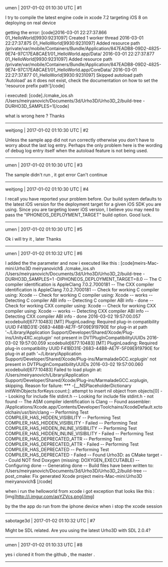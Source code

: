 umen | 2017-01-02 01:10:30 UTC | #1

I try to compile the latest engine code in xcode 7.2 targeting iOS 8 on deploying on real device 

getting the error: 
[code]2016-03-01 22:27:37.866 01_HelloWorld[9930:9231097] Created 1 worker thread
2016-03-01 22:27:37.875 01_HelloWorld[9930:9231097] Added resource path /private/var/mobile/Containers/Bundle/Application/847EADB8-09D2-4825-9E74-97C17EA8CAE1/01_HelloWorld.app/Data/
2016-03-01 22:27:37.877 01_HelloWorld[9930:9231097] Added resource path /private/var/mobile/Containers/Bundle/Application/847EADB8-09D2-4825-9E74-97C17EA8CAE1/01_HelloWorld.app/CoreData/
2016-03-01 22:27:37.877 01_HelloWorld[9930:9231097] Skipped autoload path 'Autoload' as it does not exist, check the documentation on how to set the 'resource prefix path'[/code]

i executed:
[code]./cmake_ios.sh /Users/meiryanovich/Documents/3d/Urho3D/Urho3D_2/build-tree -DURHO3D_SAMPLES=1[/code]

what is wrong here ?
Thanks

-------------------------

weitjong | 2017-01-02 01:10:30 UTC | #2

Unless the sample app did not run correctly otherwise you don't have to worry about the last log entry. Perhaps the only problem here is the wording of debug log entry itself when the autoload feature is not being used.

-------------------------

umen | 2017-01-02 01:10:30 UTC | #3

The sample didn't run , it got error 
Can't continue

-------------------------

weitjong | 2017-01-02 01:10:30 UTC | #4

I recall you have reported your problem before. Our build system defaults to the latest iOS version for the deployment target for a given iOS SDK you are using. Since you are targeting lower iOS version, I believe you may need to pass the "IPHONEOS_DEPLOYMENT_TARGET" build option. Good luck.

-------------------------

umen | 2017-01-02 01:10:30 UTC | #5

Ok i will try it , later 
Thanks

-------------------------

umen | 2017-01-02 01:10:32 UTC | #6

I added the the parameter and now i executed like this :
[code]meirs-Mac-mini:Urho3D meiryanovich$ ./cmake_ios.sh /Users/meiryanovich/Documents/3d/Urho3D/Urho3D_2/build-tree -DURHO3D_SAMPLES=1 -DIPHONEOS_DEPLOYMENT_TARGET=8.0
-- The C compiler identification is AppleClang 7.0.2.7000181
-- The CXX compiler identification is AppleClang 7.0.2.7000181
-- Check for working C compiler using: Xcode
-- Check for working C compiler using: Xcode -- works
-- Detecting C compiler ABI info
-- Detecting C compiler ABI info - done
-- Check for working CXX compiler using: Xcode
-- Check for working CXX compiler using: Xcode -- works
-- Detecting CXX compiler ABI info
-- Detecting CXX compiler ABI info - done
2016-03-02 19:57:00.057 xcodebuild[677:10483] [MT] PluginLoading: Required plug-in compatibility UUID F41BD31E-2683-44B8-AE7F-5F09E919790E for plug-in at path '~/Library/Application Support/Developer/Shared/Xcode/Plug-ins/Unity4XC.xcplugin' not present in DVTPlugInCompatibilityUUIDs
2016-03-02 19:57:00.059 xcodebuild[677:10483] [MT] PluginLoading: Required plug-in compatibility UUID F41BD31E-2683-44B8-AE7F-5F09E919790E for plug-in at path '~/Library/Application Support/Developer/Shared/Xcode/Plug-ins/MarmaladeGCC.xcplugin' not present in DVTPlugInCompatibilityUUIDs
2016-03-02 19:57:00.060 xcodebuild[677:10483] Failed to load plugin at: /Users/meiryanovich/Library/Application Support/Developer/Shared/Xcode/Plug-ins/MarmaladeGCC.xcplugin, skipping.  Reason for failure: *** -[__NSPlaceholderDictionary initWithObjects:forKeys:count:]: attempt to insert nil object from objects[0]
-- Looking for include file stdint.h
-- Looking for include file stdint.h - not found
-- The ASM compiler identification is Clang
-- Found assembler: /Applications/Xcode.app/Contents/Developer/Toolchains/XcodeDefault.xctoolchain/usr/bin/clang
-- Performing Test COMPILER_HAS_HIDDEN_VISIBILITY
-- Performing Test COMPILER_HAS_HIDDEN_VISIBILITY - Failed
-- Performing Test COMPILER_HAS_HIDDEN_INLINE_VISIBILITY
-- Performing Test COMPILER_HAS_HIDDEN_INLINE_VISIBILITY - Failed
-- Performing Test COMPILER_HAS_DEPRECATED_ATTR
-- Performing Test COMPILER_HAS_DEPRECATED_ATTR - Failed
-- Performing Test COMPILER_HAS_DEPRECATED
-- Performing Test COMPILER_HAS_DEPRECATED - Failed
-- Found Urho3D: as CMake target
-- Could NOT find Doxygen (missing:  DOXYGEN_EXECUTABLE) 
-- Configuring done
-- Generating done
-- Build files have been written to: /Users/meiryanovich/Documents/3d/Urho3D/Urho3D_2/build-tree
-- post_cmake: Fix generated Xcode project
meirs-Mac-mini:Urho3D meiryanovich$ 
[/code]

when i run the helloworld from xcode i got exception that looks like this :
[img]http://i.imgur.com/aqYZVcs.png[/img]

by the the app do run from the iphone device when i stop the xcode session

-------------------------

sabotage3d | 2017-01-02 01:10:32 UTC | #7

Might be SDL related. Are you using the latest Urho3D with SDL 2.0.4?

-------------------------

umen | 2017-01-02 01:10:33 UTC | #8

yes i cloned it from the github , the master .

-------------------------

